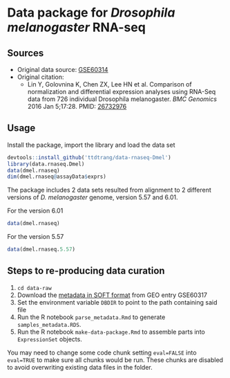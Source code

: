 # Data package for _Drosophila melanogaster_ RNA-seq

## Sources

* Original data source: [GSE60314](https://www.ncbi.nlm.nih.gov/geo/query/acc.cgi?acc=GSE60314)
* Original citation:
  * Lin Y, Golovnina K, Chen ZX, Lee HN et al. Comparison of normalization and differential expression analyses using RNA-Seq data from 726 individual Drosophila melanogaster. _BMC Genomics_ 2016 Jan 5;17:28. PMID: [26732976](https://www.ncbi.nlm.nih.gov/pubmed/26732976)
  
## Usage

Install the package, import the library and load the data set

```R
devtools::install_github('ttdtrang/data-rnaseq-Dmel')
library(data.rnaseq.Dmel)
data(dmel.rnaseq)
dim(dmel.rnaseq@assayData$exprs)
```

The package includes 2 data sets resulted from alignment to 2 different versions of _D. melanogaster_ genome, version 5.57 and 6.01.

For the version 6.01

```R
data(dmel.rnaseq)
```

For the version 5.57

```R
data(dmel.rnaseq.5.57)
```

## Steps to re-producing data curation

1. `cd data-raw`
2. Download the [metadata in SOFT format](ftp://ftp.ncbi.nlm.nih.gov/geo/series/GSE60nnn/GSE60314/soft/GSE60314_family.soft.gz) from GEO entry GSE60317
3. Set the environment variable `DBDIR` to point to the path containing said file
4. Run the R notebook `parse_metadata.Rmd` to generate `samples_metadata.RDS`.
5. Run the R notebook `make-data-package.Rmd` to assemble parts into `ExpressionSet` objects.

 You may need to change some code chunk setting `eval=FALSE` into `eval=TRUE` to make sure all chunks would be run. These chunks are disabled to avoid overwriting existing data files in the folder.

